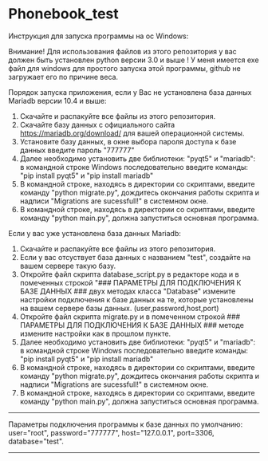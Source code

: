 # Phonebook_test

Инструкция для запуска программы на ос Windows:

Внимание! Для использования файлов из этого репозитория у вас должен быть установлен python версии 3.0
 и выше !
У меня имеется exe файл для windows для простого запуска этой программы, github не загружает его по причине веса.

Порядок запуска приложения, если у Вас не установлена база данных Mariadb версии 10.4 и выше:
  
  1. Скачайте и распакуйте все файлы из этого репозитория.
  2. Скачайте базу данных с официального сайта https://mariadb.org/download/ для вашей операционной системы.
  3. Установите базу данных, в окне выбора пароля доступа к базе данных введите пароль "777777"
  4. Далее необходимо установить две библиотеки: "pyqt5" и "mariadb": в командной строке Windows последовательно введите команды:
      "pip install pyqt5" и "pip install mariadb"
  5. В командной строке, находясь в директории со скриптами, введите команду "python migrate.py", дождитесь
      окончания работы скрипта и надписи "Migrations are sucessfull!" в системном окне.
  6. В командной строке, находясь в директории со скриптами, введите команду "python main.py", должна запуститься основная программа.

Если у вас уже установлена база данных Mariadb:
  
  1. Скачайте и распакуйте все файлы из этого репозитория.
  2. Если у вас отсуствует база данных с названием "test", создайте на вашем сервере такую базу.
  3. Откройте файл скрипта database_script.py в редакторе кода и в помеченных строкой "### ПАРАМЕТРЫ ДЛЯ ПОДКЛЮЧЕНИЯ К БАЗЕ ДАННЫХ ### 
      двух методах класса "Database" измените настройки подключения к базе данных на те, которые установлены на вашем сервере базы данных. (user,password,host,port)
  4. Откройте файл скрипта migrate.py и в помеченном строкой ### ПАРАМЕТРЫ ДЛЯ ПОДКЛЮЧЕНИЯ К БАЗЕ ДАННЫХ ### методе измените настройки как в прошлом пункте.
  5. Далее необходимо установить две библиотеки: "pyqt5" и "mariadb": в командной строке Windows последовательно введите команды:
      "pip install pyqt5" и "pip install mariadb"
  6. В командной строке, находясь в директории со скриптами, введите команду "python migrate.py", дождитесь 
       окончания работы скрипта и надписи "Migrations are sucessfull!" в системном окне.
  7. В командной строке, находясь в директории со скриптами, введите команду "python main.py", должна запуститься основная программа.

***********************************************************
Параметры подключения программы к базе данных по умолчанию:  
  user="root",
	password="777777",
  host="127.0.0.1",
	port=3306,
	database="test".
***********************************************************
